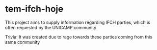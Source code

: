 # tem-ifch-hoje

This project aims to supply information regarding IFCH parties, which is often requested by the UNICAMP community

Trivia: It was created due to rage towards these parties coming from this same community
